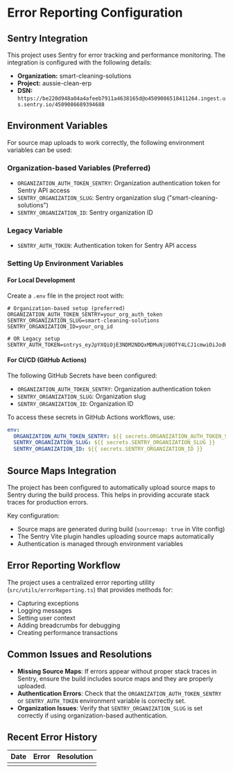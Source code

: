 
# Error Reporting Configuration

## Sentry Integration

This project uses Sentry for error tracking and performance monitoring. The integration is configured with the following details:

- **Organization:** smart-cleaning-solutions
- **Project:** aussie-clean-erp
- **DSN:** `https://be220d948a04a4afeeb7911a4638165d@o4509086518411264.ingest.us.sentry.io/4509086689394688`

## Environment Variables

For source map uploads to work correctly, the following environment variables can be used:

### Organization-based Variables (Preferred)
- `ORGANIZATION_AUTH_TOKEN_SENTRY`: Organization authentication token for Sentry API access
- `SENTRY_ORGANIZATION_SLUG`: Sentry organization slug ("smart-cleaning-solutions")
- `SENTRY_ORGANIZATION_ID`: Sentry organization ID

### Legacy Variable
- `SENTRY_AUTH_TOKEN`: Authentication token for Sentry API access

### Setting Up Environment Variables

#### For Local Development

Create a `.env` file in the project root with:

```
# Organization-based setup (preferred)
ORGANIZATION_AUTH_TOKEN_SENTRY=your_org_auth_token
SENTRY_ORGANIZATION_SLUG=smart-cleaning-solutions
SENTRY_ORGANIZATION_ID=your_org_id

# OR Legacy setup
SENTRY_AUTH_TOKEN=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
```

#### For CI/CD (GitHub Actions)

The following GitHub Secrets have been configured:
- `ORGANIZATION_AUTH_TOKEN_SENTRY`: Organization authentication token
- `SENTRY_ORGANIZATION_SLUG`: Organization slug
- `SENTRY_ORGANIZATION_ID`: Organization ID

To access these secrets in GitHub Actions workflows, use:
```yaml
env:
  ORGANIZATION_AUTH_TOKEN_SENTRY: ${{ secrets.ORGANIZATION_AUTH_TOKEN_SENTRY }}
  SENTRY_ORGANIZATION_SLUG: ${{ secrets.SENTRY_ORGANIZATION_SLUG }}
  SENTRY_ORGANIZATION_ID: ${{ secrets.SENTRY_ORGANIZATION_ID }}
```

## Source Maps Integration

The project has been configured to automatically upload source maps to Sentry during the build process. This helps in providing accurate stack traces for production errors.

Key configuration:
- Source maps are generated during build (`sourcemap: true` in Vite config)
- The Sentry Vite plugin handles uploading source maps automatically
- Authentication is managed through environment variables

## Error Reporting Workflow

The project uses a centralized error reporting utility (`src/utils/errorReporting.ts`) that provides methods for:

- Capturing exceptions
- Logging messages
- Setting user context
- Adding breadcrumbs for debugging
- Creating performance transactions

## Common Issues and Resolutions

- **Missing Source Maps**: If errors appear without proper stack traces in Sentry, ensure the build includes source maps and they are properly uploaded.
- **Authentication Errors**: Check that the `ORGANIZATION_AUTH_TOKEN_SENTRY` or `SENTRY_AUTH_TOKEN` environment variable is correctly set.
- **Organization Issues**: Verify that `SENTRY_ORGANIZATION_SLUG` is set correctly if using organization-based authentication.

## Recent Error History

| Date | Error | Resolution |
|------|-------|------------|
| | | |

